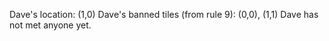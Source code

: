 Dave's location: (1,0)
Dave's banned tiles (from rule 9): (0,0), (1,1)
Dave has not met anyone yet.
